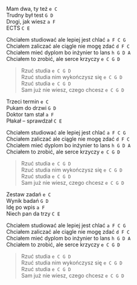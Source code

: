 Mam dwa, ty też `e C`  
Trudny był test `G D`  
Drogi, jak wiesz `a F`  
ECTS `C E`  

Chciałem studiować ale lepiej jest chlać `a F C G`  
Chciałem zaliczać ale ciągle nie mogę zdać `d F C`  
Chciałem mieć dyplom bo inżynier to lans `h G D A`  
Chciałem to zrobić, ale serce krzyczy `e C G D`  

> Rzuć studia `e C G D`  
> Rzuć studia nim wykończysz się `e C G D`  
> Rzuć studia `e C G D`  
> Sam już nie wiesz, czego chcesz `e C G D`  

Trzeci termin `e C`  
Pukam do drzwi `G D`  
Doktor tam stał `a F`  
Płakał – sprawdzał `C E`  

Chciałem studiować ale lepiej jest chlać `a F C G`  
Chciałem zaliczać ale ciągle nie mogę zdać `d F C`  
Chciałem mieć dyplom bo inżynier to lans `h G D A`  
Chciałem to zrobić, ale serce krzyczy `e C G D`  

> Rzuć studia `e C G D`  
> Rzuć studia nim wykończysz się `e C G D`  
> Rzuć studia `e C G D`  
> Sam już nie wiesz, czego chcesz `e C G D`  

Zestaw zadań `e C`  
Wynik badań `G D`  
Idę po wpis `a F`  
Niech pan da trzy `C E`  

Chciałem studiować ale lepiej jest chlać `a F C G`  
Chciałem zaliczać ale ciągle nie mogę zdać `d F C`  
Chciałem mieć dyplom bo inżynier to lans `h G D A`  
Chciałem to zrobić, ale serce krzyczy `e C G D`  

> Rzuć studia `e C G D`  
> Rzuć studia nim wykończysz się `e C G D`  
> Rzuć studia `e C G D`  
> Sam już nie wiesz, czego chcesz `e C G D`  
